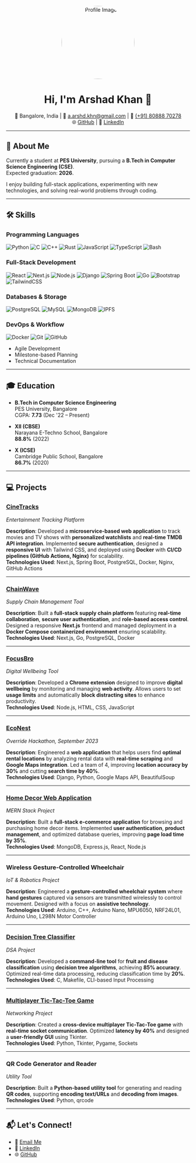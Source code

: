 <p align="center">
  <img src="./assets/img/profile_circle1.png" alt="Profile Image" width="200" style="border-radius: 50%;">
</p>

<h1 align="center">Hi, I'm Arshad Khan 👋</h1>

<p align="center">
📍 Bangalore, India | 
📧 <a href="mailto:a.arshd.khn@gmail.com">a.arshd.khn@gmail.com</a> | 
📱 <a href="tel:+918088870278">(+91) 80888 70278</a>  
<br>
🌐 <a href="https://github.com/ArshdKhan">GitHub</a> | 
💼 <a href="https://www.linkedin.com/in/a-arshad-khan/">LinkedIn</a>
</p>

---

## 🚀 About Me
Currently a student at **PES University**, pursuing a **B.Tech in Computer Science Engineering (CSE)**.  
Expected graduation: **2026**.  

I enjoy building full-stack applications, experimenting with new technologies, and solving real-world problems through coding.  

---

## 🛠️ Skills

### Programming Languages  
![Python](https://img.shields.io/badge/-Python-3776AB?logo=python&logoColor=white&style=flat)
![C](https://img.shields.io/badge/-C-A8B9CC?logo=c&logoColor=white&style=flat)
![C++](https://img.shields.io/badge/-C++-00599C?logo=c%2B%2B&logoColor=white&style=flat)
![Rust](https://img.shields.io/badge/-Rust-000000?logo=rust&logoColor=white&style=flat)
![JavaScript](https://img.shields.io/badge/-JavaScript-F7DF1E?logo=javascript&logoColor=black&style=flat)
![TypeScript](https://img.shields.io/badge/-TypeScript-3178C6?logo=typescript&logoColor=white&style=flat)
![Bash](https://img.shields.io/badge/-Bash-4EAA25?logo=gnubash&logoColor=white&style=flat)

### Full-Stack Development  
![React](https://img.shields.io/badge/-React-61DAFB?logo=react&logoColor=black&style=flat)
![Next.js](https://img.shields.io/badge/-Next.js-000000?logo=nextdotjs&logoColor=white&style=flat)
![Node.js](https://img.shields.io/badge/-Node.js-339933?logo=nodedotjs&logoColor=white&style=flat)
![Django](https://img.shields.io/badge/-Django-092E20?logo=django&logoColor=white&style=flat)
![Spring Boot](https://img.shields.io/badge/-Spring%20Boot-6DB33F?logo=springboot&logoColor=white&style=flat)
![Go](https://img.shields.io/badge/-Go-00ADD8?logo=go&logoColor=white&style=flat)
![Bootstrap](https://img.shields.io/badge/-Bootstrap-7952B3?logo=bootstrap&logoColor=white&style=flat)
![TailwindCSS](https://img.shields.io/badge/-TailwindCSS-06B6D4?logo=tailwindcss&logoColor=white&style=flat)

### Databases & Storage  
![PostgreSQL](https://img.shields.io/badge/-PostgreSQL-4169E1?logo=postgresql&logoColor=white&style=flat)
![MySQL](https://img.shields.io/badge/-MySQL-4479A1?logo=mysql&logoColor=white&style=flat)
![MongoDB](https://img.shields.io/badge/-MongoDB-47A248?logo=mongodb&logoColor=white&style=flat)
![IPFS](https://img.shields.io/badge/-IPFS-65C2CB?logo=ipfs&logoColor=black&style=flat)

### DevOps & Workflow  
![Docker](https://img.shields.io/badge/-Docker-2496ED?logo=docker&logoColor=white&style=flat)
![Git](https://img.shields.io/badge/-Git-F05032?logo=git&logoColor=white&style=flat)
![GitHub](https://img.shields.io/badge/-GitHub-181717?logo=github&logoColor=white&style=flat)
- Agile Development  
- Milestone-based Planning  
- Technical Documentation  

---

## 🎓 Education
- **B.Tech in Computer Science Engineering**  
  PES University, Bangalore  
  CGPA: **7.73** (Dec '22 – Present)

- **XII (CBSE)**  
  Narayana E-Techno School, Bangalore  
  **88.8%** (2022)

- **X (ICSE)**  
  Cambridge Public School, Bangalore  
  **86.7%** (2020)

---

## 💻 Projects

### [CineTracks](https://github.com/Snapman5678/CineTracks)  
*Entertainment Tracking Platform*  

**Description**: Developed a **microservice-based web application** to track movies and TV shows with **personalized watchlists** and **real-time TMDB API integration**. Implemented **secure authentication**, designed a **responsive UI** with Tailwind CSS, and deployed using **Docker** with **CI/CD pipelines (GitHub Actions, Nginx)** for scalability.  
**Technologies Used**: Next.js, Spring Boot, PostgreSQL, Docker, Nginx, GitHub Actions  

---

### [ChainWave](https://github.com/Snapman5678/ChainWave)  
*Supply Chain Management Tool*  

**Description**: Built a **full-stack supply chain platform** featuring **real-time collaboration**, **secure user authentication**, and **role-based access control**. Designed a responsive **Next.js** frontend and managed deployment in a **Docker Compose containerized environment** ensuring scalability.  
**Technologies Used**: Next.js, Go, PostgreSQL, Docker  

---

### [FocusBro](https://github.com/ArshdKhan/FocusBro)  
*Digital Wellbeing Tool*  

**Description**: Developed a **Chrome extension** designed to improve **digital wellbeing** by monitoring and managing **web activity**. Allows users to set **usage limits** and automatically **block distracting sites** to enhance productivity.  
**Technologies Used**: Node.js, HTML, CSS, JavaScript  

---

### [EcoNest](https://github.com/ArshdKhan/EcoNest)  
*Override Hackathon, September 2023*  

**Description**: Engineered a **web application** that helps users find **optimal rental locations** by analyzing rental data with **real-time scraping** and **Google Maps integration**. Led a team of 4, improving **location accuracy by 30%** and cutting **search time by 40%**.  
**Technologies Used**: Django, Python, Google Maps API, BeautifulSoup  

---

### [Home Decor Web Application](https://github.com/Nanashibi/Home-Decor-Website)  
*MERN Stack Project*  

**Description**: Built a **full-stack e-commerce application** for browsing and purchasing home decor items. Implemented **user authentication**, **product management**, and optimized database queries, improving **page load time by 35%**.  
**Technologies Used**: MongoDB, Express.js, React, Node.js  

---

### Wireless Gesture-Controlled Wheelchair 
*IoT & Robotics Project*  

**Description**: Engineered a **gesture-controlled wheelchair system** where **hand gestures** captured via sensors are transmitted wirelessly to control movement. Designed with a focus on **assistive technology**.  
**Technologies Used**: Arduino, C++, Arduino Nano, MPU6050, NRF24L01, Arduino Uno, L298N Motor Controller  

---

### [Decision Tree Classifier](https://github.com/Snapman5678/decision-tree-classifier)  
*DSA Project*  

**Description**: Developed a **command-line tool** for **fruit and disease classification** using **decision tree algorithms**, achieving **85% accuracy**. Optimized real-time data processing, reducing classification time by **20%**.  
**Technologies Used**: C, Makefile, CLI-based Input Processing  

---

### [Multiplayer Tic-Tac-Toe Game](https://github.com/ArshdKhan/Tic-Tac-Toe-Socket-Programming)  
*Networking Project*  

**Description**: Created a **cross-device multiplayer Tic-Tac-Toe game** with **real-time socket communication**. Optimized **latency by 40%** and designed a **user-friendly GUI** using Tkinter.  
**Technologies Used**: Python, Tkinter, Pygame, Sockets  

---

### QR Code Generator and Reader
*Utility Tool*  

**Description**: Built a **Python-based utility tool** for generating and reading **QR codes**, supporting **encoding text/URLs** and **decoding from images**.  
**Technologies Used**: Python, qrcode 

---

<!---
## Experience
- ### Intern at ____
  **Role:** Software Developer Intern  
  **Duration:** XXX 202X - XXX 202X  
  Worked on developing new features for the company's main product using ____ and ____.

## Achievements
- Awarded Best Student Project in XXXX.
- Secured X place in Inter-college Hackathon.
--->

## 📬 Let's Connect!
- 📧 [Email Me](mailto:a.arshd.khn@gmail.com)  
- 💼 [LinkedIn](https://www.linkedin.com/in/a-arshad-khan/)  
- 🌐 [GitHub](https://github.com/ArshdKhan)  
